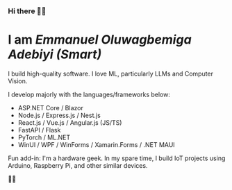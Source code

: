 ### Hi there 👋🏽

# I am ***Emmanuel Oluwagbemiga Adebiyi (Smart)***

I build high-quality software. I love ML, particularly LLMs and Computer Vision.

I develop majorly with the languages/frameworks below:

* ASP.NET Core / Blazor
* Node.js / Express.js / Nest.js
* React.js / Vue.js / Angular.js (JS/TS)
* FastAPI / Flask
* PyTorch / ML.NET
* WinUI / WPF / WinForms / Xamarin.Forms / .NET MAUI

Fun add-in: I'm a hardware geek. In my spare time, I build IoT projects using Arduino, Raspberry Pi, and other similar devices.

✌🏽
